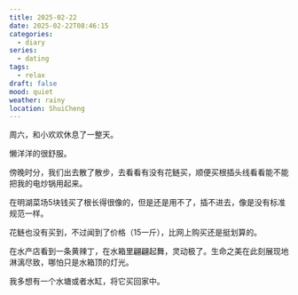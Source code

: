```yaml
---
title: 2025-02-22
date: 2025-02-22T08:46:15
categories:
  - diary
series:
  - dating
tags:
  - relax
draft: false
mood: quiet
weather: rainy
location: ShuiCheng
---
```


周六，和小欢欢休息了一整天。

懒洋洋的很舒服。

傍晚时分，我们出去散了散步，去看看有没有花鲢买，顺便买根插头线看看能不能把我的电炒锅用起来。

在明湖菜场5块钱买了根长得很像的，但是还是用不了，插不进去，像是没有标准规范一样。

花鲢也没有买到，不过闻到了价格（15一斤），比网上购买还是挺划算的。

在水产店看到一条黄辣丁，在水箱里翩翩起舞，灵动极了。生命之美在此刻展现地淋漓尽致，哪怕只是水箱顶的灯光。

我多想有一个水塘或者水缸，将它买回家中。
